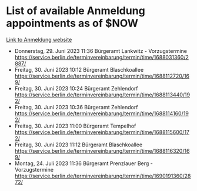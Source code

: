 # List of available Anmeldung appointments as of $NOW
[Link to Anmeldung website](https://service.berlin.de/terminvereinbarung/termin/tag.php?termin=1&anliegen[]=120686&dienstleisterlist=122210,122217,327316,122219,327312,122227,327314,122231,327346,122243,327348,122254,122252,329742,122260,329745,122262,329748,122271,327278,122273,327274,122277,327276,330436,122280,327294,122282,327290,122284,327292,122291,327270,122285,327266,122286,327264,122296,327268,150230,329760,122297,327286,122294,327284,122312,329763,122314,329775,122304,327330,122311,327334,122309,327332,317869,122281,327352,122279,329772,122283,122276,327324,122274,327326,122267,329766,122246,327318,122251,327320,122257,327322,122208,327298,122226,327300&herkunft=http%3A%2F%2Fservice.berlin.de%2Fdienstleistung%2F120686%2F)
- Donnerstag, 29. Juni 2023 11:36 Bürgeramt Lankwitz - Vorzugstermine https://service.berlin.de/terminvereinbarung/termin/time/1688031360/2887/
- Freitag, 30. Juni 2023 10:12 Bürgeramt Blaschkoallee https://service.berlin.de/terminvereinbarung/termin/time/1688112720/169/
- Freitag, 30. Juni 2023 10:24 Bürgeramt Zehlendorf https://service.berlin.de/terminvereinbarung/termin/time/1688113440/192/
- Freitag, 30. Juni 2023 10:36 Bürgeramt Zehlendorf https://service.berlin.de/terminvereinbarung/termin/time/1688114160/192/
- Freitag, 30. Juni 2023 11:00 Bürgeramt Tempelhof https://service.berlin.de/terminvereinbarung/termin/time/1688115600/172/
- Freitag, 30. Juni 2023 11:12 Bürgeramt Blaschkoallee https://service.berlin.de/terminvereinbarung/termin/time/1688116320/169/
- Montag, 24. Juli 2023 11:36 Bürgeramt Prenzlauer Berg - Vorzugstermine https://service.berlin.de/terminvereinbarung/termin/time/1690191360/2872/
